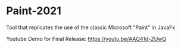 # Paint-2021

Tool that replicates the use of the classic Microsoft "Paint" in JavaFx

Youtube Demo for Final Release: https://youtu.be/AAQ41d-ZUwQ
